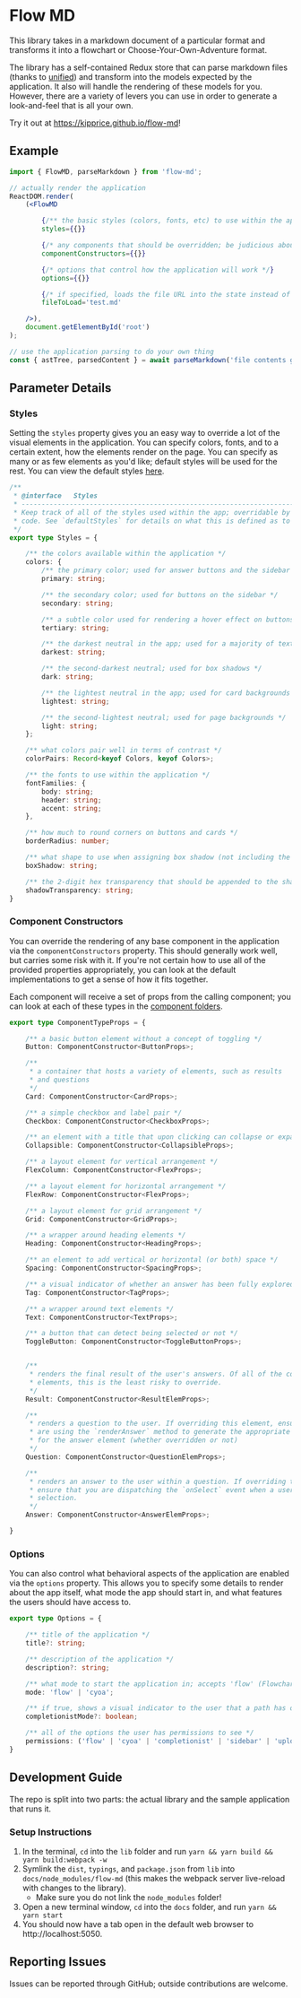 # Flow MD

This library takes in a markdown document of a particular format and transforms it into a flowchart or Choose-Your-Own-Adventure format. 

The library has a self-contained Redux store that can parse markdown files (thanks to [unified](https://github.com/unifiedjs/unified)) and transform into the models expected by the application. It also will handle the rendering of these models for you. However, there are a variety of levers you can use in order to generate a look-and-feel that is all your own. 

Try it out at https://kipprice.github.io/flow-md!

## Example
```jsx
import { FlowMD, parseMarkdown } from 'flow-md';

// actually render the application
ReactDOM.render(
    (<FlowMD

        {/** the basic styles (colors, fonts, etc) to use within the application */}
        styles={{}}

        {/* any components that should be overridden; be judicious about how this is used */}
        componentConstructors={{}}

        {/* options that control how the application will work */}
        options={{}}

        {/* if specified, loads the file URL into the state instead of prompting the user to upload */}
        fileToLoad='test.md'

    />),
    document.getElementById('root')
);

// use the application parsing to do your own thing
const { astTree, parsedContent } = await parseMarkdown('file contents go here');
```

## Parameter Details

### Styles

Setting the `styles` property gives you an easy way to override a lot of the visual elements in the application. You can specify colors, fonts, and to a certain extent, how the elements render on the page. You can specify as many or as few elements as you'd like; default styles will be used for the rest. You can view the default styles [here](https://github.com/kipprice/flow-md/blob/main/lib/src/models/styles.ts).

```typescript
/**
 * @interface   Styles
 * ----------------------------------------------------------------------------
 * Keep track of all of the styles used within the app; overridable by calling
 * code. See `defaultStyles` for details on what this is defined as to start.
 */
export type Styles = {

    /** the colors available within the application */
    colors: {
        /** the primary color; used for answer buttons and the sidebar */
        primary: string;

        /** the secondary color; used for buttons on the sidebar */
        secondary: string;

        /** a subtle color used for rendering a hover effect on buttons in choose-your-own-adventure mode */
        tertiary: string;

        /** the darkest neutral in the app; used for a majority of text content */
        darkest: string;

        /** the second-darkest neutral; used for box shadows */
        dark: string;

        /** the lightest neutral in the app; used for card backgrounds */
        lightest: string;

        /** the second-lightest neutral; used for page backgrounds */
        light: string;
    };

    /** what colors pair well in terms of contrast */
    colorPairs: Record<keyof Colors, keyof Colors>;

    /** the fonts to use within the application */
    fontFamilies: {
        body: string;
        header: string;
        accent: string;
    },

    /** how much to round corners on buttons and cards */
    borderRadius: number;

    /** what shape to use when assigning box shadow (not including the color), e.g. '2px p2x 0 4px' */
    boxShadow: string;

    /** the 2-digit hex transparency that should be appended to the shadow color with box-shadows, e.g. 'AA' */
    shadowTransparency: string;
}
```

### Component Constructors

You can override the rendering of any base component in the application via the `componentConstructors` property. This should generally work well, but carries some risk with it. If you're not certain how to use all of the provided properties appropriately, you can look at the default implementations to get a sense of how it fits together.

Each component will receive a set of props from the calling component; you can look at each of these types in the [component folders](https://github.com/kipprice/flow-md/tree/main/lib/src/components).

```typescript
export type ComponentTypeProps = {

    /** a basic button element without a concept of toggling */
    Button: ComponentConstructor<ButtonProps>;

    /** 
     * a container that hosts a variety of elements, such as results
     * and questions
     */
    Card: ComponentConstructor<CardProps>;

    /** a simple checkbox and label pair */
    Checkbox: ComponentConstructor<CheckboxProps>;

    /** an element with a title that upon clicking can collapse or expand its children */
    Collapsible: ComponentConstructor<CollapsibleProps>;

    /** a layout element for vertical arrangement */
    FlexColumn: ComponentConstructor<FlexProps>;

    /** a layout element for horizontal arrangement */
    FlexRow: ComponentConstructor<FlexProps>;

    /** a layout element for grid arrangement */
    Grid: ComponentConstructor<GridProps>;

    /** a wrapper around heading elements */
    Heading: ComponentConstructor<HeadingProps>;

    /** an element to add vertical or horizontal (or both) space */
    Spacing: ComponentConstructor<SpacingProps>;

    /** a visual indicator of whether an answer has been fully explored */
    Tag: ComponentConstructor<TagProps>;

    /** a wrapper around text elements */
    Text: ComponentConstructor<TextProps>;

    /** a button that can detect being selected or not */
    ToggleButton: ComponentConstructor<ToggleButtonProps>;


    /**
     * renders the final result of the user's answers. Of all of the complex 
     * elements, this is the least risky to override.
     */
    Result: ComponentConstructor<ResultElemProps>;

    /**
     * renders a question to the user. If overriding this element, ensure that you
     * are using the `renderAnswer` method to generate the appropriate JSX wrapper 
     * for the answer element (whether overridden or not)
     */
    Question: ComponentConstructor<QuestionElemProps>;

    /** 
     * renders an answer to the user within a question. If overriding this element,
     * ensure that you are dispatching the `onSelect` event when a user makes a 
     * selection.
     */
    Answer: ComponentConstructor<AnswerElemProps>;

}
```


### Options

You can also control what behavioral aspects of the application are enabled via the `options` property. This allows you to specify some details to render about the app itself, what mode the app should start in, and what features the users should have access to.

```typescript
export type Options = {

    /** title of the application */
    title?: string;

    /** description of the application */
    description?: string;

    /** what mode to start the application in; accepts 'flow' (Flowchart Mode) or 'cyoa' (Choose-Your-Own-Adventure) */
    mode: 'flow' | 'cyoa';

    /** if true, shows a visual indicator to the user that a path has or hasn't been explored */
    completionistMode?: boolean;

    /** all of the options the user has permissions to see */
    permissions: ('flow' | 'cyoa' | 'completionist' | 'sidebar' | 'upload' | 'fileDetails')[];
}
```

## Development Guide

The repo is split into two parts: the actual library and the sample application that runs it. 

### Setup Instructions
1. In the terminal, `cd` into the `lib` folder and run `yarn && yarn build && yarn build:webpack -w`
1. Symlink the `dist`, `typings`, and `package.json` from `lib` into `docs/node_modules/flow-md` (this makes the webpack server live-reload with changes to the library).
    - Make sure you do not link the `node_modules` folder!
1. Open a new terminal window, `cd` into the `docs` folder, and run `yarn && yarn start`
1. You should now have a tab open in the default web browser to http://localhost:5050.

## Reporting Issues
Issues can be reported through GitHub; outside contributions are welcome.
